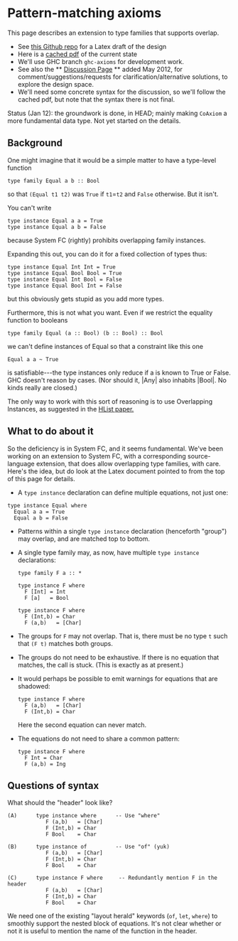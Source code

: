 # Pattern-matching axioms



This page describes an extension to type families that supports overlap.


- See [
  this Github repo](https://github.com/dreixel/New-axioms) for a Latex draft of the design
- Here is a [
  cached pdf](https://docs.google.com/open?id=0B1pOVvPp4fVdOTdjZjU0YWYtYTA5Yy00NmFkLTkxMWUtZmI0NmNhZTQwYzVl) of the current state
- We'll use GHC branch `ghc-axioms` for development work.
- See also the ** [Discussion Page](new-axioms/discussion-page) ** added May 2012, for comment/suggestions/requests for clarification/alternative solutions, to explore the design space.
- We'll need some concrete syntax for the discussion, so we'll follow the cached pdf, but note that the syntax there is not final.


Status (Jan 12): the groundwork is done, in HEAD; mainly making `CoAxiom` a more fundamental data type.  Not yet started on the details.


## Background



One might imagine that it would be a simple matter to have a type-level function


```wiki
type family Equal a b :: Bool
```


so that `(Equal t1 t2)` was `True` if `t1`=`t2` and `False` otherwise.  But it isn't.  



You can't write


```wiki
type instance Equal a a = True
type instance Equal a b = False
```


because System FC (rightly) prohibits overlapping family instances.  



Expanding this out, you can do it for a fixed collection of types thus:


```wiki
type instance Equal Int Int = True
type instance Equal Bool Bool = True
type instance Equal Int Bool = False
type instance Equal Bool Int = False
```


but this obviously gets stupid as you add more types.  



Furthermore, this is not what you want. Even if we restrict the equality function to booleans


```wiki
type family Equal (a :: Bool) (b :: Bool) :: Bool
```


we can't define instances of Equal so that a constraint like this one


```wiki
Equal a a ~ True
```


is satisfiable---the type instances only reduce if a is known to True or False. GHC doesn't reason by cases.  (Nor should it, \|Any\| also inhabits \|Bool\|. No kinds really are closed.)



The only way to work with this sort of reasoning is to use Overlapping Instances, as suggested in the [
HList paper.](http://homepages.cwi.nl/~ralf/HList/)


## What to do about it



So the deficiency is in System FC, and it seems fundamental.  We've been working on an extension to System FC, with a corresponding source-language extension, that does allow overlapping type families, with care.  Here's the idea, but do look at the Latex document pointed to from the top of this page for details.


-  A `type instance` declaration can define multiple equations, not just one:

  ```wiki
  type instance Equal where
    Equal a a = True
    Equal a b = False
  ```

- Patterns within a single `type instance` declaration (henceforth "group") may overlap, and are matched top to bottom.

- A single type family may, as now, have multiple `type instance` declarations:

  ```wiki
  type family F a :: *

  type instance F where
    F [Int] = Int
    F [a]   = Bool

  type instance F where
    F (Int,b) = Char
    F (a,b)   = [Char]
  ```

- The groups for `F` may not overlap.  That is, there must be no type `t` such that `(F t)` matches both groups.

- The groups do not need to be exhaustive.   If there is no equation that matches, the call is stuck. (This is exactly as at present.)

- It would perhaps be possible to emit warnings for equations that are shadowed:

  ```wiki
  type instance F where
    F (a,b)   = [Char]
    F (Int,b) = Char
  ```

  Here the second equation can never match.

- The equations do not need to share a common pattern:

  ```wiki
  type instance F where
    F Int = Char
    F (a,b) = Ing
  ```


 


## Questions of syntax



What should the "header" look like?  


```wiki
(A)      type instance where      -- Use "where"
            F (a,b)   = [Char]
            F (Int,b) = Char
            F Bool    = Char

(B)      type instance of         -- Use "of" (yuk)
            F (a,b)   = [Char]
            F (Int,b) = Char
            F Bool    = Char

(C)      type instance F where     -- Redundantly mention F in the header
            F (a,b)   = [Char]
            F (Int,b) = Char
            F Bool    = Char
```


We need one of the existing "layout herald" keywords (`of`, `let`, `where`) to smoothly support the nested block of equations.  It's not clear whether or not it is useful to mention the name of the function in the header.


